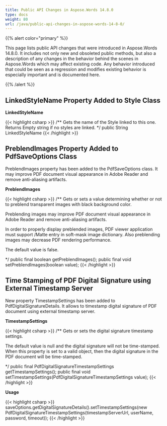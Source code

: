```yaml
---
title: Public API Changes in Aspose.Words 14.8.0
type: docs
weight: 80
url: /java/public-api-changes-in-aspose-words-14-8-0/
---
```


{{% alert color="primary" %}} 

This page lists public API changes that were introduced in Aspose.Words 14.8.0. It includes not only new and obsoleted public methods, but also a description of any changes in the behavior behind the scenes in Aspose.Words which may affect existing code. Any behavior introduced that could be seen as a regression and modifies existing behavior is especially important and is documented here.

{{% /alert %}} 

## LinkedStyleName Property Added to Style Class

**LinkedStyleName**

{{< highlight csharp >}}
/** 
 Gets the name of the Style linked to this one. Returns Empty string if no styles are linked.
*/
public String LinkedStyleName
{{< /highlight >}}

## PreblendImages Property Added to PdfSaveOptions Class

PreblendImages property has been added to the PdfSaveOptions class. It may improve PDF document visual appearance in Adobe Reader and remove anti-aliasing artifacts.

**PreblendImages**

{{< highlight csharp >}}
/** 
 Gets or sets a value determining whether or not to preblend transparent images with black background color.
 <p>Preblending images may improve PDF document visual appearance in Adobe Reader and remove anti-aliasing artifacts.</p>
 <p>In order to properly display preblended images, PDF viewer application must support /Matte entry in soft-mask image dictionary. 
 Also preblending images may decrease PDF rendering performance.</p>
 <p>The default value is <c>false</c>.</p>
*/
public final boolean getPreblendImages();
public final void setPreblendImages(boolean value);
{{< /highlight >}}

## Time Stamping of PDF Digital Signature using External Timestamp Server

New property TimestampSettings has been added to PdfDigitalSignatureDetails. It allows to timestamp digital signature of PDF document using external timestamp server.

**TimestampSettings**

{{< highlight csharp >}}
/** 
 Gets or sets the digital signature timestamp settings.
 <p>The default value is null and the digital signature will not be time-stamped.
 When this property is set to a valid <see cref="PdfDigitalSignatureTimestampSettings"/> object,
 then the digital signature in the PDF document will be time-stamped.</p>
*/
public final PdfDigitalSignatureTimestampSettings getTimestampSettings();
public final void setTimestampSettings(PdfDigitalSignatureTimestampSettings value);
{{< /highlight >}}

**Usage**

{{< highlight csharp >}}
saveOptions.getDigitalSignatureDetails().setTimestampSettings(new PdfDigitalSignatureTimestampSettings(timestampServerUrl, userName, password, timeout));
{{< /highlight >}}
